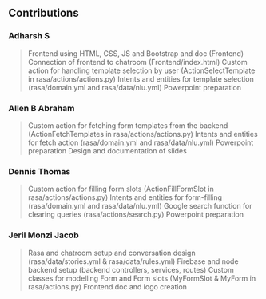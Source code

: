 ## Contributions

### Adharsh S

> Frontend using HTML, CSS, JS and Bootstrap and doc (Frontend)
> Connection of frontend to chatroom (Frontend/index.html)
> Custom action for handling template selection by user (ActionSelectTemplate in rasa/actions/actions.py)
> Intents and entities for template selection (rasa/domain.yml and rasa/data/nlu.yml)
> Powerpoint preparation

### Allen B Abraham

> Custom action for fetching form templates from the backend (ActionFetchTemplates in rasa/actions/actions.py)
> Intents and entities for fetch action (rasa/domain.yml and rasa/data/nlu.yml)
> Powerpoint preparation
> Design and documentation of slides

### Dennis Thomas

> Custom action for filling form slots (ActionFillFormSlot in rasa/actions/actions.py)
> Intents and entities for form-filling (rasa/domain.yml and rasa/data/nlu.yml)
> Google search function for clearing queries (rasa/actions/search.py)
> Powerpoint preparation

### Jeril Monzi Jacob

> Rasa and chatroom setup and conversation design (rasa/data/stories.yml & rasa/data/rules.yml)
> Firebase and node backend setup (backend controllers, services, routes)
> Custom classes for modelling Form and Form slots (MyFormSlot & MyForm in rasa/actions.py)
> Frontend doc and logo creation
